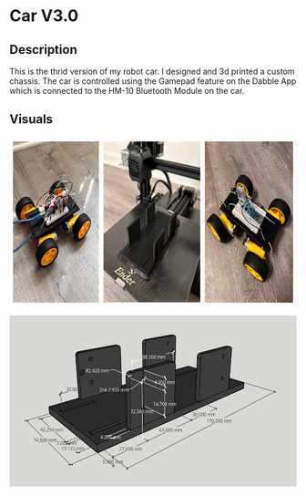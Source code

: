 # Car V3.0 

## Description

This is the thrid version of my robot car. I designed and 3d printed a custom chassis. The car is controlled using the Gamepad feature on the Dabble App which is connected to the HM-10 Bluetooth Module on the car. 

## Visuals

<p><img height=300 align="center" src="images/carv3.png">

<p><img height=300 align="center" src="images/design.png">